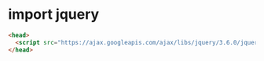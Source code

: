 # import jquery 

```html
<head>
  <script src="https://ajax.googleapis.com/ajax/libs/jquery/3.6.0/jquery.min.js"></script>
</head>
```
